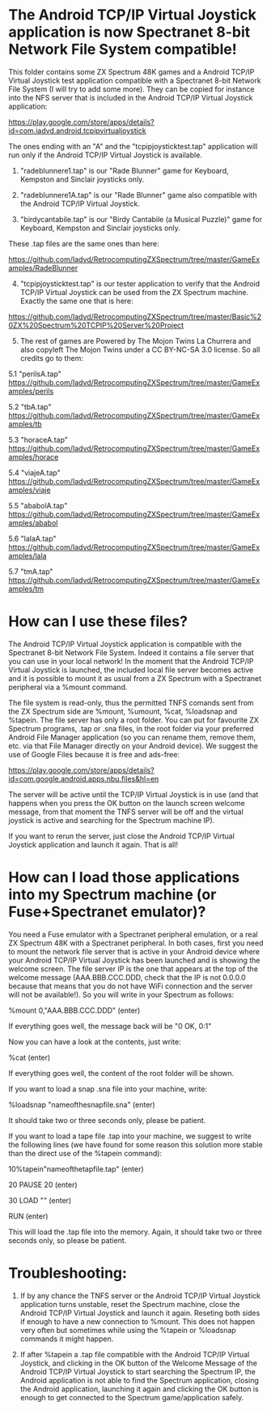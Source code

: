 # The Android TCP/IP Virtual Joystick application is now Spectranet 8-bit Network File System compatible!
This folder contains some ZX Spectrum 48K games and a Android TCP/IP Virtual Joystick test application compatible with a Spectranet 8-bit Network File System (I will try to add some more). They can be copied for instance into the NFS server that is included in the Android TCP/IP Virtual Joystick application:

https://play.google.com/store/apps/details?id=com.iadvd.android.tcpipvirtualjoystick

The ones ending with an "A" and the "tcpipjoysticktest.tap" application will run only if the Android TCP/IP Virtual Joystick is available.

1. "radeblunnere1.tap" is our "Rade Blunner" game for Keyboard, Kempston and Sinclair joysticks only.

2. "radeblunnere1A.tap" is our "Rade Blunner" game also compatible with the Android TCP/IP Virtual Joystick.

3. "birdycantabile.tap" is our "Birdy Cantabile (a Musical Puzzle)" game for Keyboard, Kempston and Sinclair joysticks only.

These .tap files are the same ones than here:

https://github.com/Iadvd/RetrocomputingZXSpectrum/tree/master/GameExamples/RadeBlunner

4. "tcpipjoysticktest.tap" is our tester application to verify that the Android TCP/IP Virtual Joystick can be used from the ZX Spectrum machine. Exactly the same one that is here:

https://github.com/Iadvd/RetrocomputingZXSpectrum/tree/master/Basic%20ZX%20Spectrum%20TCPIP%20Server%20Project

5. The rest of games are Powered by The Mojon Twins La Churrera and also copyleft The Mojon Twins under a CC BY-NC-SA 3.0 license. So all credits go to them:

5.1 "perilsA.tap" https://github.com/Iadvd/RetrocomputingZXSpectrum/tree/master/GameExamples/perils

5.2 "tbA.tap" https://github.com/Iadvd/RetrocomputingZXSpectrum/tree/master/GameExamples/tb

5.3 "horaceA.tap" https://github.com/Iadvd/RetrocomputingZXSpectrum/tree/master/GameExamples/horace

5.4 "viajeA.tap" https://github.com/Iadvd/RetrocomputingZXSpectrum/tree/master/GameExamples/viaje

5.5 "ababolA.tap" https://github.com/Iadvd/RetrocomputingZXSpectrum/tree/master/GameExamples/ababol

5.6 "lalaA.tap" https://github.com/Iadvd/RetrocomputingZXSpectrum/tree/master/GameExamples/lala

5.7 "tmA.tap" https://github.com/Iadvd/RetrocomputingZXSpectrum/tree/master/GameExamples/tm

# How can I use these files?
The Android TCP/IP Virtual Joystick application is compatible with the Spectranet 8-bit Network File System. Indeed it contains a file server that you can use in your local network! In the moment that the Android TCP/IP Virtual Joystick is launched, the included local file server becomes active and it is possible to mount it as usual from a ZX Spectrum with a Spectranet peripheral via a %mount command. 

The file system is read-only, thus the permitted TNFS comands sent from the ZX Spectrum side are %mount, %umount, %cat, %loadsnap and %tapein. The file server has only a root folder. You can put for favourite ZX Spectrum programs, .tap or .sna files, in the root folder via your preferred Android File Manager application (so you can rename them, remove them, etc. via that File Manager directly on your Android device). We suggest the use of Google Files because it is free and ads-free:

https://play.google.com/store/apps/details?id=com.google.android.apps.nbu.files&hl=en

The server will be active until the TCP/IP Virtual Joystick is in use (and that happens when you press the OK button on the launch screen welcome message, from that moment the TNFS server will be off and the virtual joystick is active and searching for the Spectrum machine IP). 

If you want to rerun the server, just close the Android TCP/IP Virtual Joystick application and launch it again. That is all!

# How can I load those applications into my Spectrum machine (or Fuse+Spectranet emulator)?
You need a Fuse emulator with a Spectranet peripheral emulation, or a real ZX Spectrum 48K with a Spectranet peripheral. In both cases, first you need to mount the network file server that is active in your Android device where your Android TCP/IP Virtual Joystick has been launched and is showing the welcome screen. The file server IP is the one that appears at the top of the welcome message (AAA.BBB.CCC.DDD, check that the IP is not 0.0.0.0 because that means that you do not have WiFi connection and the server will not be available!). So you will write in your Spectrum as follows:

%mount 0,"AAA.BBB.CCC.DDD" (enter)

If everything goes well, the message back will be "0 OK, 0:1"

Now you can have a look at the contents, just write:

%cat (enter)

If everything goes well, the content of the root folder will be shown.

If you want to load a snap .sna file into your machine, write:

%loadsnap "nameofthesnapfile.sna" (enter)

It should take two or three seconds only, please be patient. 

If you want to load a tape file .tap into your machine, we suggest to write the following lines (we have found for some reason this solution more stable than the direct use of the %tapein command):

10%tapein"nameofthetapfile.tap" (enter)

20 PAUSE 20 (enter)

30 LOAD "" (enter)

RUN (enter)

This will load the .tap file into the memory. Again, it should take two or three seconds only, so please be patient. 

# Troubleshooting:

1. If by any chance the TNFS server or the Android TCP/IP Virtual Joystick application turns unstable, reset the Spectrum machine, close the Android TCP/IP Virtual Joystick and launch it again. Reseting both sides if enough to have a new connection to %mount. This does not happen very often but sometimes while using the %tapein or %loadsnap commands it might happen. 

2. If after %tapein a .tap file compatible with the Android TCP/IP Virtual Joystick, and clicking in the OK button of the Welcome Message of the Android TCP/IP Virtual Joystick to start searching the Spectrum IP, the Android application is not able to find the Spectrum application, closing the Android application, launching it again and clicking the OK button is enough to get connected to the Spectrum game/application safely. 

